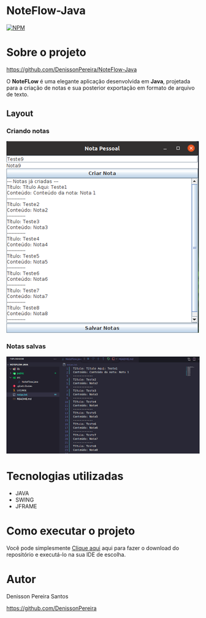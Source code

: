 # NoteFlow-Java
[![NPM](https://img.shields.io/npm/l/react)](https://github.com/DenissonPereira/NoteFlow-Java/blob/main/README.md) 

# Sobre o projeto

https://github.com/DenissonPereira/NoteFlow-Java

O **NoteFLow** é uma elegante aplicação desenvolvida em **Java**, projetada para a criação de notas e sua posterior exportação em formato de arquivo de texto.


## Layout

### Criando notas
![Web 1](/public/Captura.png)

### Notas salvas 
![Web 2](/public/Captura2.png)

# Tecnologias utilizadas
- JAVA
- SWING
- JFRAME

# Como executar o projeto

Você pode simplesmente [Clique aqui](https://github.com/DenissonPereira/NoteFlow-Java/archive/refs/heads/main.zip) aqui para fazer o download do repositório e executá-lo na sua IDE de escolha.


# Autor

Denisson Pereira Santos

https://github.com/DenissonPereira